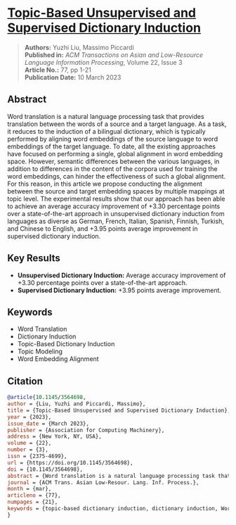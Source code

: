 # [Topic-Based Unsupervised and Supervised Dictionary Induction](https://doi.org/10.1145/3564698)
> **Authors:** Yuzhi Liu, Massimo Piccardi  
> **Published in:** *ACM Transactions on Asian and Low-Resource Language Information Processing*, Volume 22, Issue 3  
> **Article No.:** 77, pp 1-21  
> **Publication Date:** 10 March 2023  

## Abstract
Word translation is a natural language processing task that provides translation between the words of a source and a target language. As a task, it reduces to the induction of a bilingual dictionary, which is typically performed by aligning word embeddings of the source language to word embeddings of the target language. To date, all the existing approaches have focused on performing a single, global alignment in word embedding space. However, semantic differences between the various languages, in addition to differences in the content of the corpora used for training the word embeddings, can hinder the effectiveness of such a global alignment. For this reason, in this article we propose conducting the alignment between the source and target embedding spaces by multiple mappings at topic level. The experimental results show that our approach has been able to achieve an average accuracy improvement of +3.30 percentage points over a state-of-the-art approach in unsupervised dictionary induction from languages as diverse as German, French, Italian, Spanish, Finnish, Turkish, and Chinese to English, and +3.95 points average improvement in supervised dictionary induction.

## Key Results
- **Unsupervised Dictionary Induction:** Average accuracy improvement of +3.30 percentage points over a state-of-the-art approach.
- **Supervised Dictionary Induction:** +3.95 points average improvement.

## Keywords
- Word Translation
- Dictionary Induction
- Topic-Based Dictionary Induction
- Topic Modeling
- Word Embedding Alignment

## Citation
```bibtex
@article{10.1145/3564698,
author = {Liu, Yuzhi and Piccardi, Massimo},
title = {Topic-Based Unsupervised and Supervised Dictionary Induction},
year = {2023},
issue_date = {March 2023},
publisher = {Association for Computing Machinery},
address = {New York, NY, USA},
volume = {22},
number = {3},
issn = {2375-4699},
url = {https://doi.org/10.1145/3564698},
doi = {10.1145/3564698},
abstract = {Word translation is a natural language processing task that provides translation between the words of a source and a target language. As a task, it reduces to the induction of a bilingual dictionary, which is typically performed by aligning word embeddings of the source language to word embeddings of the target language. To date, all the existing approaches have focused on performing a single, global alignment in word embedding space. However, semantic differences between the various languages, in addition to differences in the content of the corpora used for training the word embeddings, can hinder the effectiveness of such a global alignment. For this reason, in this article we propose conducting the alignment between the source and target embedding spaces by multiple mappings at topic level. The experimental results show that our approach has been able to achieve an average accuracy improvement of +3.30 percentage points over a state-of-the-art approach in unsupervised dictionary induction from languages as diverse as German, French, Italian, Spanish, Finnish, Turkish, and Chinese to English, and +3.95 points average improvement in supervised dictionary induction.},
journal = {ACM Trans. Asian Low-Resour. Lang. Inf. Process.},
month = {mar},
articleno = {77},
numpages = {21},
keywords = {topic-based dictionary induction, dictionary induction, Word translation, topic modeling, word embedding alignment}
}
